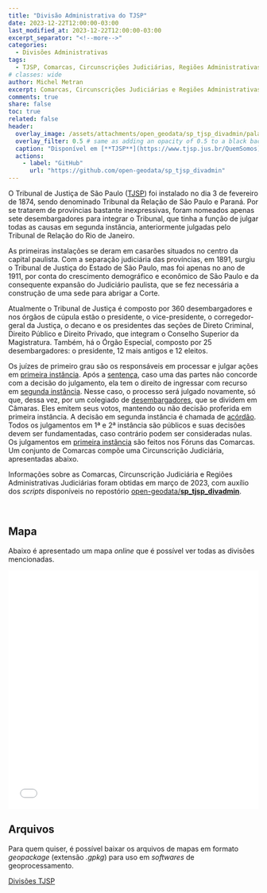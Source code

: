 ```yaml
---
title: "Divisão Administrativa do TJSP"
date: 2023-12-22T12:00:00-03:00
last_modified_at: 2023-12-22T12:00:00-03:00
excerpt_separator: "<!--more-->"
categories:
  - Divisões Administrativas
tags:
  - TJSP, Comarcas, Circunscrições Judiciárias, Regiões Administrativas Judiciárias
# classes: wide
author: Michel Metran
excerpt: Comarcas, Circunscrições Judiciárias e Regiões Administrativas Judiciárias
comments: true
share: false
toc: true
related: false
header:
  overlay_image: /assets/attachments/open_geodata/sp_tjsp_divadmin/palacio.jpg
  overlay_filter: 0.5 # same as adding an opacity of 0.5 to a black background
  caption: "Disponível em [**TJSP**](https://www.tjsp.jus.br/QuemSomos)"
  actions:
    - label: "GitHub"
      url: "https://github.com/open-geodata/sp_tjsp_divadmin"
---
```


O Tribunal de Justiça de São Paulo ([TJSP](http://www.tjsp.jus.br)) foi instalado no dia 3 de fevereiro de 1874, sendo denominado Tribunal da Relação de São Paulo e Paraná. Por se tratarem de províncias bastante inexpressivas, foram nomeados apenas sete desembargadores para integrar o Tribunal, que tinha a função de julgar todas as causas em segunda instância, anteriormente julgadas pelo Tribunal de Relação do Rio de Janeiro.

As primeiras instalações se deram em casarões situados no centro da capital paulista. Com a separação judiciária das províncias, em 1891, surgiu o Tribunal de Justiça do Estado de São Paulo, mas foi apenas no ano de 1911, por conta do crescimento demográfico e econômico de São Paulo e da consequente expansão do Judiciário paulista, que se fez necessária a construção de uma sede para abrigar a Corte.

Atualmente o Tribunal de Justiça é composto por 360 desembargadores e nos órgãos de cúpula estão o presidente, o vice-presidente, o corregedor-geral da Justiça, o decano e os presidentes das seções de Direto Criminal, Direito Público e Direito Privado, que integram o Conselho Superior da Magistratura. Também, há o Órgão Especial, composto por 25 desembargadores: o presidente, 12 mais antigos e 12 eleitos.

Os juízes de primeiro grau são os responsáveis em processar e julgar ações em [primeira instância](https://pt.wikipedia.org/wiki/Primeira_inst%C3%A2ncia). Após a <a href="http://pt.wikipedia.org/wiki/Senten%C3%A7a" target="_blank">sentença</a>, caso uma das partes não concorde com a decisão do julgamento, ela tem o direito de ingressar com recurso em <a href="http://pt.wikipedia.org/w/index.php?title=Segunda_inst%C3%A2ncia&amp;action=edit&amp;redlink=1" target="_blank">segunda instância</a>. Nesse caso, o processo será julgado novamente, só que, dessa vez, por um colegiado de <a href="http://pt.wikipedia.org/wiki/Desembargador" target="_blank">desembargadores</a>, que se dividem em Câmaras. Eles emitem seus votos, mantendo ou não decisão proferida em primeira instância. A decisão em segunda instância é chamada de <a href="http://pt.wikipedia.org/wiki/Ac%C3%B3rd%C3%A3o" target="_blank">acórdão</a>. Todos os julgamentos em 1ª e 2ª instância são públicos e suas decisões devem ser fundamentadas, caso contrário podem ser consideradas nulas. Os julgamentos em <a href="http://pt.wikipedia.org/wiki/Primeira_inst%C3%A2ncia" target="_blank">primeira instância</a> são feitos nos Fóruns das Comarcas. Um conjunto de Comarcas compõe uma Circunscrição Judiciária, apresentadas abaixo.

Informações sobre as Comarcas, Circunscrição Judiciária e Regiões Administrativas Judiciárias foram obtidas em março de 2023, com auxílio dos _scripts_ disponíveis no repostório [open-geodata/**sp_tjsp_divadmin**](https://github.com/open-geodata/sp_tjsp_divadmin).

<br>

## Mapa

Abaixo é apresentado um mapa _online_ que é possível ver todas as divisões mencionadas.

<iframe src="/assets/attachments/open_geodata/sp_tjsp_divadmin/sp_tjsp_divadmin_map.html" width="100%" height="480"  frameborder="0" allowfullscreen></iframe>

<br>

## Arquivos

Para quem quiser, é possível baixar os arquivos de mapas em formato _geopackage_ (extensão _.gpkg_) para uso em _softwares_ de geoprocessamento.

<a href="/assets/attachments/open_geodata/sp_tjsp_divadmin/sp_tjsp_divadmin.gpkg" class="btn btn--primary">Divisões TJSP</a><br>
